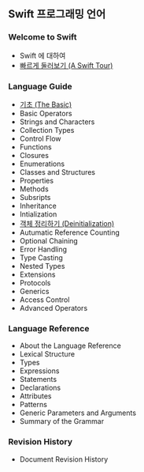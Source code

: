 ## Swift 프로그래밍 언어

### Welcome to Swift

* Swift 에 대하여
* [빠르게 둘러보기 (A Swift Tour)](http://xho95.github.io/xcode/swift/grammar/tour/2016/04/17/A-Swift-Tour.html)

### Language Guide

* [기초 (The Basic)](http://xho95.github.io/swift/grammar/basic/2016/04/24/The-Basics.html)
* Basic Operators
* Strings and Characters
* Collection Types
* Control Flow
* Functions
* Closures
* Enumerations
* Classes and Structures
* Properties
* Methods
* Subsripts
* Inheritance
* Intialization
* [객체 정리하기 (Deinitialization)](http://xho95.github.io/swift/language/grammar/deinitialization/2017/03/02/Deinitialization.html)
* Autumatic Reference Counting
* Optional Chaining
* Error Handling
* Type Casting
* Nested Types
* Extensions
* Protocols
* Generics
* Access Control
* Advanced Operators

### Language Reference

* About the Language Reference
* Lexical Structure
* Types
* Expressions
* Statements
* Declarations
* Attributes
* Patterns
* Generic Parameters and Arguments
* Summary of the Grammar

### Revision History

* Document Revision History
